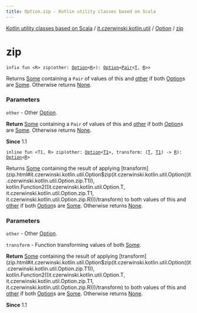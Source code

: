 ```yaml
---
title: Option.zip - Kotlin utility classes based on Scala
---
```


[Kotlin utility classes based on Scala](../../index.html) / [it.czerwinski.kotlin.util](../index.html) / [Option](index.html) / [zip](./zip.html)

# zip

`infix fun <R> zip(other: `[`Option`](index.html)`<`[`R`](zip.html#R)`>): `[`Option`](index.html)`<`[`Pair`](https://kotlinlang.org/api/latest/jvm/stdlib/kotlin/-pair/index.html)`<`[`T`](index.html#T)`, `[`R`](zip.html#R)`>>`

Returns [Some](../-some/index.html) containing a `Pair` of values of this and [other](index.html) if both [Option](index.html)s are [Some](../-some/index.html).
Otherwise returns [None](../-none/index.html).

### Parameters

`other` - Other [Option](index.html).

**Return**
[Some](../-some/index.html) containing a `Pair` of values of this and [other](index.html) if both [Option](index.html)s are [Some](../-some/index.html).
Otherwise returns [None](../-none/index.html).

**Since**
1.1

`inline fun <T1, R> zip(other: `[`Option`](index.html)`<`[`T1`](zip.html#T1)`>, transform: (`[`T`](index.html#T)`, `[`T1`](zip.html#T1)`) -> `[`R`](zip.html#R)`): `[`Option`](index.html)`<`[`R`](zip.html#R)`>`

Returns [Some](../-some/index.html) containing the result of applying [transform](zip.html#it.czerwinski.kotlin.util.Option$zip(it.czerwinski.kotlin.util.Option((it.czerwinski.kotlin.util.Option.zip.T1)), kotlin.Function2((it.czerwinski.kotlin.util.Option.T, it.czerwinski.kotlin.util.Option.zip.T1, it.czerwinski.kotlin.util.Option.zip.R)))/transform) to both values of this and [other](index.html)
if both [Option](index.html)s are [Some](../-some/index.html). Otherwise returns [None](../-none/index.html).

### Parameters

`other` - Other [Option](index.html).

`transform` - Function transforming values of both [Some](../-some/index.html).

**Return**
[Some](../-some/index.html) containing the result of applying [transform](zip.html#it.czerwinski.kotlin.util.Option$zip(it.czerwinski.kotlin.util.Option((it.czerwinski.kotlin.util.Option.zip.T1)), kotlin.Function2((it.czerwinski.kotlin.util.Option.T, it.czerwinski.kotlin.util.Option.zip.T1, it.czerwinski.kotlin.util.Option.zip.R)))/transform) to both values of this and [other](index.html)
if both [Option](index.html)s are [Some](../-some/index.html). Otherwise returns [None](../-none/index.html).

**Since**
1.1

